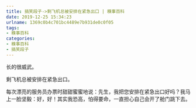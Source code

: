 ```yaml
---
title: 搞笑段子->剩飞机总被安排在紧急出口 | 糗事百科
date: 2019-12-25 15:34:23
urlname: 1369c0b4c701bc4489e7b931de0c0f05
tags: 
- 糗事百科
categories:
- 糗事百科
- 搞笑段子
---
```

长的很威武。

剩飞机总被安排在紧急出口。

每次漂亮的服务员办票时甜甜蜜蜜地说：先生，我把您安排在紧急出口好吗？我马上一脸坚毅：好，好！其实我恐高，怕得要命，一直担心自己会开了舱门跳下去。


